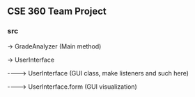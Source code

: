 ## CSE 360 Team Project

### src

-> GradeAnalyzer (Main method)

-> UserInterface
  

----> UserInterface (GUI class, make listeners and such here)
      
----> UserInterface.form (GUI visualization) 
